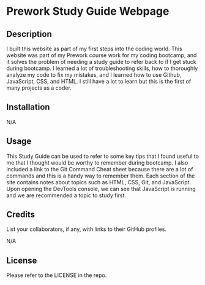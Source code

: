 # Prework Study Guide Webpage

## Description

I built this website as part of my first steps into the coding world. This website was part of my Prework course work for my coding bootcamp, and it solves the problem of needing a study guide to refer back to if I get stuck during bootcamp. I learned a lot of troubleshooting skills, how to thoroughly analyze my code to fix my mistakes, and I learned how to use Github, JavaScript, CSS, and HTML. I still have a lot to learn but this is the first of many projects as a coder.

## Installation

N/A
## Usage

This Study Guide can be used to refer to some key tips that I found useful to me that I thought would be worthy to remember during bootcamp. I also included a link to the Git Command Cheat sheet because there are a lot of commands and this is a handy way to remember them. Each section of the site contains notes about topics such as HTML, CSS, Git, and JavaScript. Upon opening the DevTools console, we can see that JavaScript is running and we are recommended a topic to study first. 

## Credits

List your collaborators, if any, with links to their GitHub profiles.

N/A

## License
Please refer to the LICENSE in the repo. 
